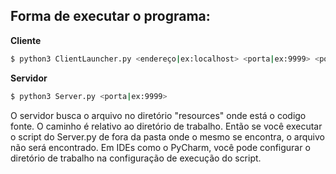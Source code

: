 ## Forma de executar o programa:

**Cliente**
```bash
$ python3 ClientLauncher.py <endereço|ex:localhost> <porta|ex:9999> <portaRTP|ex:5004> <arquivo|ex:movie.Mjpeg>
```

**Servidor**
```bash
$ python3 Server.py <porta|ex:9999>
```

O servidor busca o arquivo no diretório "resources" onde está o codigo fonte.
O caminho é relativo ao diretório de trabalho.
Então se você executar o script do Server.py de fora da pasta onde o mesmo se encontra,
o arquivo não será encontrado.
Em IDEs como o PyCharm, você pode configurar o diretório de trabalho na configuração de execução do script.
